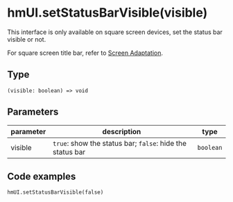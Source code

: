 
# hmUI.setStatusBarVisible(visible)

This interface is only available on square screen devices, set the status bar visible or not.

For square screen title bar, refer to [Screen Adaptation](/docs/1.0/guides/best-practice/multi-screen-adaption/).

## Type[​](/docs/1.0/reference/device-app-api/hmUI/setStatusBarVisible/#type "Direct link to Type")

```
(visible: boolean) => void  

```
## Parameters[​](/docs/1.0/reference/device-app-api/hmUI/setStatusBarVisible/#parameters "Direct link to Parameters")

| parameter | description | type |
| --- | --- | --- |
| visible | `true`: show the status bar; `false`: hide the status bar | `boolean` |

## Code examples[​](/docs/1.0/reference/device-app-api/hmUI/setStatusBarVisible/#code-examples "Direct link to Code examples")

```
hmUI.setStatusBarVisible(false)  

```
